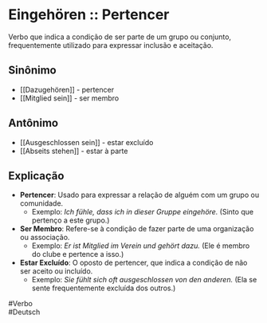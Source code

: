 # Eingehören :: Pertencer
<!--SR:!2024-11-07,1,190-->
Verbo que indica a condição de ser parte de um grupo ou conjunto, frequentemente utilizado para expressar inclusão e aceitação.

## Sinônimo
- [[Dazugehören]] - pertencer  
- [[Mitglied sein]] - ser membro  

## Antônimo
- [[Ausgeschlossen sein]] - estar excluído  
- [[Abseits stehen]] - estar à parte  

## Explicação
- **Pertencer**: Usado para expressar a relação de alguém com um grupo ou comunidade.
  - Exemplo: *Ich fühle, dass ich in dieser Gruppe eingehöre.* (Sinto que pertenço a este grupo.)
- **Ser Membro**: Refere-se à condição de fazer parte de uma organização ou associação.
  - Exemplo: *Er ist Mitglied im Verein und gehört dazu.* (Ele é membro do clube e pertence a isso.)
- **Estar Excluído**: O oposto de pertencer, que indica a condição de não ser aceito ou incluído.
  - Exemplo: *Sie fühlt sich oft ausgeschlossen von den anderen.* (Ela se sente frequentemente excluída dos outros.)

#Verbo  
#Deutsch